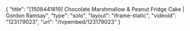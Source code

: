 {
    "title": "[1508441819] Chocolate Marshmallow & Peanut Fridge Cake | Gordon Ramsay",
    "type": "solo",
    "layout": "iframe-static",
    "videoId": "123179023",
    "url": "\/tvpembed\/123179023"
}